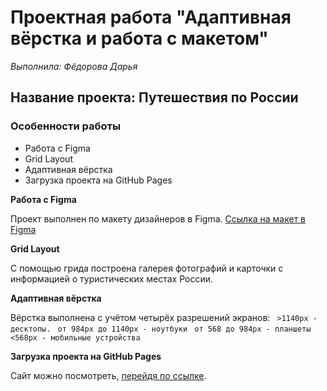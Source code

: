 # Проектная работа "Адаптивная вёрстка и работа с макетом"

_Выполнила: Фёдорова Дарья_

## Название проекта: Путешествия по России

### Особенности работы

-   Работа с Figma
-   Grid Layout
-   Адаптивная вёрстка
-   Загрузка проекта на GitHub Pages

**Работа с Figma**

Проект выполнен по макету дизайнеров в Figma.
[Ссылка на макет в Figma](https://www.figma.com/file/5S2WSbEFL6awjVWJ0NWL8Q/Sprint-3_-Russia-_-desktop-mobile?node-id=28503%3A0)

**Grid Layout**

С помощью грида построена галерея фотографий и карточки с информацией о туристических местах России.

**Адаптивная вёрстка**

Вёрстка выполнена с учётом четырёх разрешений экранов:
` >1140px - десктопы.`
` от 984px до 1140px - ноутбуки`
` от 568 до 984px - планшеты`
`<568px - мобильные устройства `

**Загрузка проекта на GitHub Pages**

Сайт можно посмотреть, [перейдя по ссылке](https://darfed.github.io/russian-travel/).